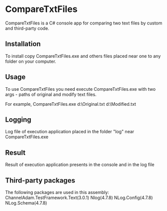# CompareTxtFiles
CompareTxtFiles is a C# console app for comparing two text files by custom and third-party code.

## Installation

To install copy CompareTxtFiles.exe and others files placed near one to any folder on your computer.

## Usage

To use CompareTxtFiles you need execute CompareTxtFiles.exe with two args - paths of original 
and modify text files.

For example, CompareTxtFiles.exe d:\Original.txt d:\Modified.txt

## Logging
Log file of execution application placed in the folder "log" near CompareTxtFiles.exe

## Result
Result  of execution application presents in the console and in the log file

## Third-party packages
The following packages are used in this assembly:
    ChannelAdam.TestFramework.Text(3.0.1)
    Nlog(4.7.8)
    NLog.Config(4.7.8)
    NLog.Schema(4.7.8)

```
